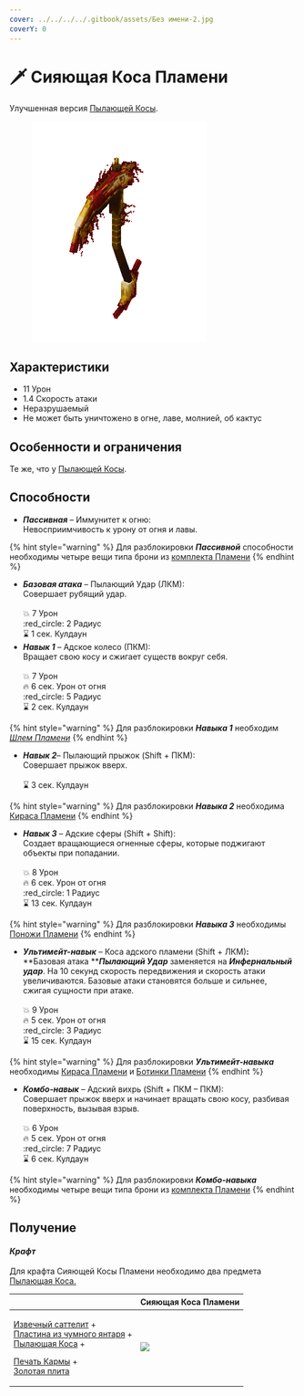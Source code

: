 ```yaml
---
cover: ../../../../.gitbook/assets/Без имени-2.jpg
coverY: 0
---
```


# 🗡 Сияющая Коса Пламени

Улучшенная версия [Пылающей Косы](./).

<figure><img src="../../../../.gitbook/assets/flamos_scythe_shiny.gif" alt=""><figcaption></figcaption></figure>

## Характеристики

* 11 Урон
* 1.4 Скорость атаки
* Неразрушаемый
* Не может быть уничтожено в огне, лаве, молнией, об кактус

## Особенности и ограничения

Те же, что у [Пылающей Косы](./).

## Способности

* _**Пассивная**_ – Иммунитет к огню:\
  Невосприимчивость к урону от огня и лавы.

{% hint style="warning" %}
Для разблокировки _**Пассивной**_ способности необходимы четыре вещи типа брони из [комплекта Пламени](../)
{% endhint %}

* _**Базовая атака**_ – Пылающий Удар (ЛКМ):\
  Совершает рубящий удар.\
  \
  :boom: 7 Урон\
  :red\_circle: 2 Радиус\
  :hourglass: 1 сек. Кулдаун
* _**Навык 1**_ – Адское колесо (ПКМ):\
  Вращает свою косу и сжигает существ вокруг себя.\
  \
  :boom: 7 Урон\
  :fire: 6 сек. Урон от огня\
  :red\_circle: 5 Радиус\
  :hourglass: 2 сек. Кулдаун

{% hint style="warning" %}
Для разблокировки _**Навыка 1**_ необходим [_Шлем Пламени_](../shlem-plameni.md)
{% endhint %}

* _**Навык 2**_– Пылающий прыжок (Shift + ПКМ):\
  Совершает прыжок вверх.\
  \
  :hourglass: 3 сек. Кулдаун

{% hint style="warning" %}
Для разблокировки _**Навыка 2**_ необходима [Кираса Пламени](../kirasa-plameni.md)
{% endhint %}

* _**Навык 3**_ – Адские сферы (Shift + Shift):\
  Создает вращающиеся огненные сферы, которые поджигают объекты при попадании.\
  \
  :boom: 8 Урон\
  :fire: 6 сек. Урон от огня\
  :red\_circle: 1 Радиус\
  :hourglass: 13 сек. Кулдаун

{% hint style="warning" %}
Для разблокировки _**Навыка 3**_ необходимы [Поножи Пламени](../ponozhi-plameni.md)
{% endhint %}

* _**Ультимейт-навык**_ – Коса адского пламени (Shift + ЛКМ)**:**\
  **Базовая атака **_**Пылающий Удар**_ заменяется на _**Инфернальный удар**_. На 10 секунд скорость передвижения и скорость атаки увеличиваются. Базовые атаки становятся больше и сильнее, сжигая сущности при атаке.\
  \
  :boom: 9 Урон\
  :fire: 5 сек. Урон от огня\
  :red\_circle: 3 Радиус\
  :hourglass: 15 сек. Кулдаун

{% hint style="warning" %}
Для разблокировки _**Ультимейт-навыка**_ необходимы [Кираса Пламени](../kirasa-plameni.md) и [Ботинки Пламени](../botinki-plameni.md)
{% endhint %}

* _**Комбо-навык**_ – Адский вихрь (Shift + ПКМ – ПКМ):\
  Совершает прыжок вверх и начинает вращать свою косу, разбивая поверхность, вызывая взрыв.\
  \
  :boom: 6 Урон\
  :fire: 5 сек. Урон от огня\
  :red\_circle: 7 Радиус\
  :hourglass: 6 сек. Кулдаун

{% hint style="warning" %}
Для разблокировки _**Комбо-навыка**_ необходимы четыре вещи типа брони из [комплекта Пламени](../)
{% endhint %}

## Получение

#### _Крафт_

Для крафта Сияющей Косы Пламени необходимо два предмета [Пылающая Коса.](./)

| ㅤ                                                                                                                                                                                                                                                                                                                                                                | Сияющая Коса Пламени                                                  |
| ---------------------------------------------------------------------------------------------------------------------------------------------------------------------------------------------------------------------------------------------------------------------------------------------------------------------------------------------------------------- | --------------------------------------------------------------------- |
| <p><a href="../../../materialy/izvechnyi-sattelit.md">Извечный саттелит</a> +<br><a href="../../../materialy/plastina-iz-chumnogo-yantarya.md">Пластина из чумного янтаря</a> +<br><a href="./">Пылающая Коса</a> + </p><p><a href="../../../materialy/pechat-karmy.md">Печать Кармы</a> +<br><a href="../../../materialy/gold_plate_0.md">Золотая плита</a></p> | ![](../../../../.gitbook/assets/flamos\_flamos\_scythe\_shiny\_0.png) |
